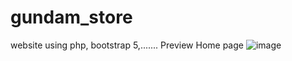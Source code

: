 # gundam_store
website using php, bootstrap 5,.......
Preview Home page
![image](https://github.com/rBlood21/gundam_store/assets/103061751/290ba4ba-c6bd-4b00-9dcd-263e1be89ebc)

